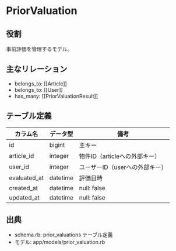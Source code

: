 # PriorValuation

## 役割
事前評価を管理するモデル。

## 主なリレーション
- belongs_to: [[Article]]
- belongs_to: [[User]]
- has_many: [[PriorValuationResult]]

## テーブル定義

| カラム名 | データ型 | 備考 |
|---|---|---|
| id | bigint | 主キー |
| article_id | integer | 物件ID（articleへの外部キー） |
| user_id | integer | ユーザーID（userへの外部キー） |
| evaluated_at | datetime | 評価日時 |
| created_at | datetime | null: false |
| updated_at | datetime | null: false |

## 出典
- schema.rb: prior_valuations テーブル定義
- モデル: app/models/prior_valuation.rb 